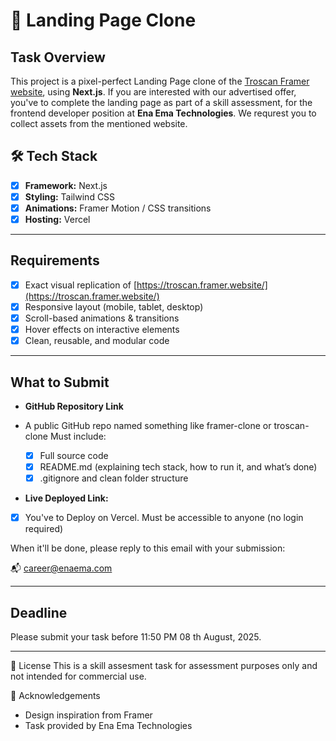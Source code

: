 # 🛒 Landing Page Clone

## Task Overview

This project is a pixel-perfect Landing Page clone of the [Troscan Framer website](https://troscan.framer.website/), using **Next.js**. If you are interested with our advertised offer, you've to complete the landing page as part of a skill assessment, for the frontend developer position at **Ena Ema Technologies**. We requrest you to collect assets from the mentioned website.

## 🛠️ Tech Stack

- [x] **Framework:** Next.js
- [x] **Styling:** Tailwind CSS
- [x] **Animations:** Framer Motion / CSS transitions
- [x] **Hosting:** Vercel

---

## Requirements

- [x] Exact visual replication of [https://troscan.framer.website/](https://troscan.framer.website/)
- [x] Responsive layout (mobile, tablet, desktop)
- [x] Scroll-based animations & transitions
- [x] Hover effects on interactive elements
- [x] Clean, reusable, and modular code

---

## What to Submit

- **GitHub Repository Link**
- A public GitHub repo named something like framer-clone or troscan-clone
  Must include:

  - [x] Full source code
  - [x] README.md (explaining tech stack, how to run it, and what’s done)
  - [x] .gitignore and clean folder structure

- **Live Deployed Link:**
- [x] You've to Deploy on Vercel. Must be accessible to anyone (no login required)

When it'll be done, please reply to this email with your submission:

📬 career@enaema.com

---

## Deadline

Please submit your task before 11:50 PM 08 th August, 2025.

---

📄 License
This is a skill assesment task for assessment purposes only and not intended for commercial use.

🙏 Acknowledgements

- Design inspiration from Framer
- Task provided by Ena Ema Technologies
